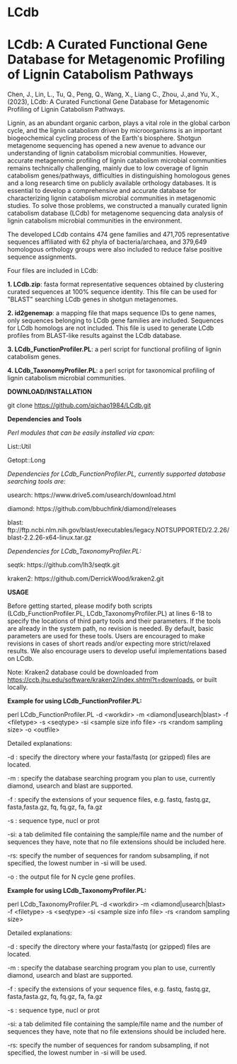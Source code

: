 # LCdb
# LCdb: A Curated Functional Gene Database for Metagenomic Profiling of Lignin Catabolism Pathways

Chen, J., Lin, L., Tu, Q., Peng, Q., Wang, X., Liang C., Zhou, J.,and Yu, X., (2023), LCdb: A Curated Functional Gene Database for Metagenomic Profiling of Lignin Catabolism Pathways.

Lignin, as an abundant organic carbon, plays a vital role in the global carbon cycle, and the lignin catabolism driven by microorganisms is an important biogeochemical cycling process of the Earth's biosphere. Shotgun metagenome sequencing has opened a new avenue to advance our understanding of lignin catabolism microbial communities. However, accurate metagenomic profiling of lignin catabolism microbial communities remains technically challenging, mainly due to low coverage of lignin catabolism genes/pathways, difficulties in distinguishing homologous genes and a long research time on publicly available orthology databases. It is essential to develop a comprehensive and accurate database for characterizing lignin catabolism microbial communities in metagenomic studies. To solve those problems, we constructed a manually curated lignin catabolism database (LCdb) for metagenome sequencing data analysis of lignin catabolism microbial communities in the environment. 

The developed LCdb contains 474 gene families and 471,705 representative sequences affiliated with 62 phyla of bacteria/archaea, and 379,649 homologous orthology groups were also included to reduce false positive sequence assignments. 

Four files are included in LCdb:

<b>1. LCdb.zip</b>: fasta format representative sequences obtained by clustering curated sequences at 100% sequence identity. This file can be used for "BLAST" searching LCdb genes in shotgun metagenomes.

<b>2. id2genemap</b>: a mapping file that maps sequence IDs to gene names, only sequences belonging to LCdb gene families are included. Sequences for LCdb homologs are not included. This file is used to generate LCdb profiles from BLAST-like results against the LCdb database. 

<b>3. LCdb_FunctionProfiler.PL</b>: a perl script for functional profiling of lignin catabolism genes.

<b>4. LCdb_TaxonomyProfiler.PL</b>: a perl script for taxonomical profiling of lignin catabolism microbial communities.

<b>DOWNLOAD/INSTALLATION</b>

git clone https://github.com/qichao1984/LCdb.git

<b>Dependencies and Tools</b>

<i>Perl modules that can be easily installed via cpan:</i>
<p>List::Util</p>
<p>Getopt::Long</p>
<i>Dependencies for LCdb_FunctionProfiler.PL, currently supported database searching tools are: </i>
<p>usearch: https://www.drive5.com/usearch/download.html
<p>diamond: https://github.com/bbuchfink/diamond/releases
<p>blast: ftp://ftp.ncbi.nlm.nih.gov/blast/executables/legacy.NOTSUPPORTED/2.2.26/blast-2.2.26-x64-linux.tar.gz</p>
<i>Dependencies for LCdb_TaxonomyProfiler.PL:</i>
<p>seqtk: https://github.com/lh3/seqtk.git
<p>kraken2: https://github.com/DerrickWood/kraken2.git

<b>USAGE</b>

Before getting started, please modify both scripts (LCdb_FunctionProfiler.PL, LCdb_TaxonomyProfiler.PL) at lines 6-18 to specify the locations of third party tools and their parameters. If the tools are already in the system path, no revision is needed. By default, basic parameters are used for these tools. Users are encouraged to make revisions in cases of short reads and/or expecting more strict/relaxed results. We also encourage users to develop useful implementations based on LCdb.

Note: Kraken2 database could be downloaded from https://ccb.jhu.edu/software/kraken2/index.shtml?t=downloads, or built locally.

<b>Example for using LCdb_FunctionProfiler.PL:</b>

perl LCdb_FunctionProfiler.PL -d \<workdir\> -m \<diamond|usearch|blast\> -f \<filetype\> -s \<seqtype\> -si \<sample size info file\> -rs \<random sampling size\> -o \<outfile\>
  
Detailed explanations: 

-d : specify the directory where your fasta/fastq (or gzipped) files are located. 

-m : specify the database searching program you plan to use, currently diamond, usearch and blast are supported. 

-f : specify the extensions of your sequence files, e.g. fastq, fastq.gz, fasta,fasta.gz, fq, fq.gz, fa, fa.gz

-s : sequence type, nucl or prot

-si: a tab delimited file containing the sample/file name and the number of sequences they have, note that no file extensions should be included here.

-rs: specify the number of sequences for random subsampling, if not specified, the lowest number in -si will be used.

-o : the output file for N cycle gene profiles.   


<b>Example for using LCdb_TaxonomyProfiler.PL:</b>

perl LCdb_TaxonomyProfiler.PL -d \<workdir\> -m \<diamond|usearch|blast\> -f \<filetype\> -s \<seqtype\> -si \<sample size info file\> -rs \<random sampling size\> 
  
Detailed explanations: 

-d : specify the directory where your fasta/fastq (or gzipped) files are located. 

-m : specify the database searching program you plan to use, currently diamond, usearch and blast are supported. 

-f : specify the extensions of your sequence files, e.g. fastq, fastq.gz, fasta,fasta.gz, fq, fq.gz, fa, fa.gz

-s : sequence type, nucl or prot

-si: a tab delimited file containing the sample/file name and the number of sequences they have, note that no file extensions should be included here.

-rs: specify the number of sequences for random subsampling, if not specified, the lowest number in -si will be used.

  
